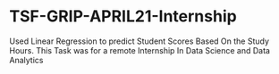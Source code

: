 # TSF-GRIP-APRIL21-Internship
Used Linear Regression to predict Student Scores Based On the Study Hours.
This Task was for a remote Internship In Data Science and Data Analytics
